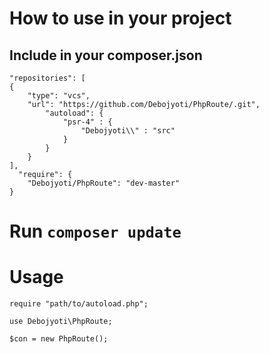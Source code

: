 # How to use in your project

## Include in your composer.json

    "repositories": [
    {
        "type": "vcs",
        "url": "https://github.com/Debojyoti/PhpRoute/.git",
            "autoload": {
                "psr-4" : {
                    "Debojyoti\\" : "src"
                }
            }
        }
    ],
      "require": {
        "Debojyoti/PhpRoute": "dev-master"
    }

# Run `composer update`

# Usage
    
    require "path/to/autoload.php";

    use Debojyoti\PhpRoute;

    $con = new PhpRoute();